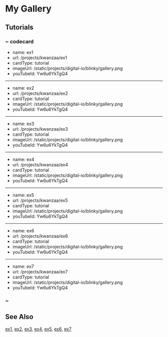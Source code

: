 # My Gallery

## Tutorials

### ~ codecard

* name: ex1
* url: /projects/kwanzaa/ex1
* cardType: tutorial
* imageUrl: /static/projects/digital-io/blinky/gallery.png
* youTubeId: Yw6u6YkTgQ4


---

* name: ex2
* url: /projects/kwanzaa/ex2
* cardType: tutorial
* imageUrl: /static/projects/digital-io/blinky/gallery.png
* youTubeId: Yw6u6YkTgQ4

---

* name: ex3
* url: /projects/kwanzaa/ex3
* cardType: tutorial
* imageUrl: /static/projects/digital-io/blinky/gallery.png
* youTubeId: Yw6u6YkTgQ4

---

* name: ex4
* url: /projects/kwanzaa/ex4
* cardType: tutorial
* imageUrl: /static/projects/digital-io/blinky/gallery.png
* youTubeId: Yw6u6YkTgQ4

---

* name: ex5
* url: /projects/kwanzaa/ex5
* cardType: tutorial
* imageUrl: /static/projects/digital-io/blinky/gallery.png
* youTubeId: Yw6u6YkTgQ4

---

* name: ex6
* url: /projects/kwanzaa/ex6
* cardType: tutorial
* imageUrl: /static/projects/digital-io/blinky/gallery.png
* youTubeId: Yw6u6YkTgQ4

---

* name: ex7
* url: /projects/kwanzaa/ex7
* cardType: tutorial
* imageUrl: /static/projects/digital-io/blinky/gallery.png
* youTubeId: Yw6u6YkTgQ4

### ~


## See Also

[ex1](/projects/kwanzaa/ex1),
[ex2](/projects/kwanzaa/ex2),
[ex3](/projects/kwanzaa/ex3),
[ex4](/projects/kwanzaa/ex4),
[ex5](/projects/kwanzaa/ex5),
[ex6](/projects/kwanzaa/ex6),
[ex7](/projects/kwanzaa/ex7)